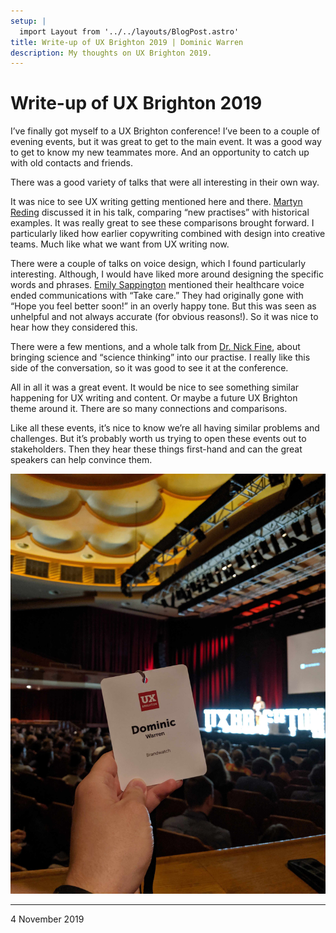 ```yaml
---
setup: |
  import Layout from '../../layouts/BlogPost.astro'
title: Write-up of UX Brighton 2019 | Dominic Warren
description: My thoughts on UX Brighton 2019.
---
```


# Write-up of UX Brighton 2019

I’ve finally got myself to a UX Brighton conference! I’ve been to a couple of evening events, but it was great to get to the main event. It was a good way to get to know my new teammates more. And an opportunity to catch up with old contacts and friends.

There was a good variety of talks that were all interesting in their own way.

It was nice to see UX writing getting mentioned here and there. [Martyn Reding](https://twitter.com/martynreding) discussed it in his talk, comparing “new practises” with historical examples. It was really great to see these comparisons brought forward. I particularly liked how earlier copywriting combined with design into creative teams. Much like what we want from UX writing now.

There were a couple of talks on voice design, which I found particularly interesting. Although, I would have liked more around designing the specific words and phrases. [Emily Sappington](https://twitter.com/sappingtonemily) mentioned their healthcare voice ended communications with “Take care.” They had originally gone with “Hope you feel better soon!” in an overly happy tone. But this was seen as unhelpful and not always accurate (for obvious reasons!). So it was nice to hear how they considered this.

There were a few mentions, and a whole talk from [Dr. Nick Fine](https://twitter.com/doctorfine), about bringing science and “science thinking” into our practise. I really like this side of the conversation, so it was good to see it at the conference.

All in all it was a great event. It would be nice to see something similar happening for UX writing and content. Or maybe a future UX Brighton theme around it. There are so many connections and comparisons.

Like all these events, it’s nice to know we’re all having similar problems and challenges. But it’s probably worth us trying to open these events out to stakeholders. Then they hear these things first-hand and can the great speakers can help convince them.

![My conference pass. It reads 'UX Brighton, Dominic Warren, Brandwatch'.](/posts/ux-brighton-19.jpg)

---

4 November 2019
